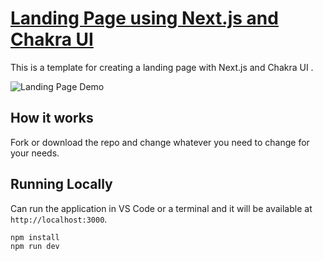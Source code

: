 # [Landing Page using Next.js and Chakra UI](https://chakra-ui-and-nextjs-landing-page.vercel.app/)

This is a template for creating a landing page with Next.js and Chakra UI .

![Landing Page Demo](demo/demo.gif)

## How it works

Fork or download the repo and change whatever you need to change for your needs.

## Running Locally

Can run the application in VS Code or a terminal and it will be available at `http://localhost:3000`.

```bash
npm install
npm run dev
```
